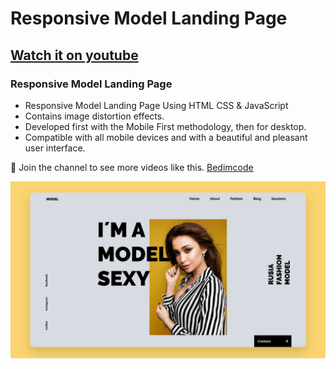 # Responsive Model Landing Page
## [Watch it on youtube](https://youtu.be/PLp46cA0Ep8)
### Responsive Model Landing Page

- Responsive Model Landing Page Using HTML CSS & JavaScript
- Contains image distortion effects.
- Developed first with the Mobile First methodology, then for desktop.
- Compatible with all mobile devices and with a beautiful and pleasant user interface.

💙 Join the channel to see more videos like this. [Bedimcode](https://www.youtube.com/@Bedimcode)

![preview img](/preview.png)
